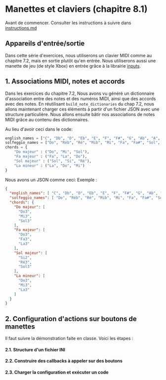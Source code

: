 # Manettes et claviers (chapitre 8.1)

Avant de commencer. Consulter les instructions à suivre dans [instructions.md](instructions.md)

## Appareils d'entrée/sortie 

Dans cette série d'exercices, nous utiliserons un clavier MIDI comme au chapitre 7.2, mais en sortie plutôt qu'en entrée. Nous utiliserons aussi une manette de jeu (de style Xbox) en entrée grâce à la librairie [inputs](https://pypi.org/project/inputs/).

## 1. Associations MIDI, notes et accords

Dans les exercices du chapitre 7.2, Nous avons vu généré un dictionnaire d'association entre des notes et des numéros MIDI, ainsi que des accords avec des notes. En réutilisant `build_note_dictionaries` du chap 7.2, nous allons maintenant charger ces éléments à partir d'un fichier JSON avec une structure particulière. Nous allons ensuite bâtir nos associations de notes MIDI grâce au contenu des dictionnaires.

Au lieu d'avoir ceci dans le code:
```python
english_names = ["C", "Db", "D", "Eb", "E", "F", "F#", "G", "Ab", "A", "Bb", "B"]
solfeggio_names = ["Do", "Réb", "Ré", "Mib", "Mi", "Fa", "Fa#", "Sol", "Lab", "La", "Sib","Si"]
chords = {
	"Do majeur" : ("Do", "Mi", "Sol"),
	"Fa majeur" : ("Fa", "La", "Do"),
	"Sol majeur" : ("Sol", "Si", "Ré"),
	"La mineur" : ("La", "Do", "Mi")
}
```
Nous avons un JSON comme ceci:
Exemple :
```json
{
  "english_names": [ "C", "Db", "D", "Eb", "E", "F", "F#", "G", "Ab", "A", "Bb", "B" ],
  "solfeggio_names": [ "Do", "Réb", "Ré", "Mib", "Mi", "Fa", "Fa#", "Sol", "Lab", "La", "Sib", "Si" ],
  "chords": {
    "Do majeur": [
      "Do3",
      "Mi3",
      "Sol3"
    ],
    "Fa majeur": [
      "Do3",
      "Fa3",
      "La3"
    ],
    "Sol majeur": [
      "Si2",
      "Ré3",
      "Sol3"
    ],
    "La mineur": [
      "Do3",
      "Mi3",
      "La3"
    ]
  }
}
```

## 2. Configuration d'actions sur boutons de manettes

Il faut suivre la démonstration faite en classe. Voici les étapes :

#### 2.1. Structure d'un fichier INI

#### 2.2. Construire des callbacks à appeler sur des boutons

#### 2.3. Charger la configuration et exécuter un code
